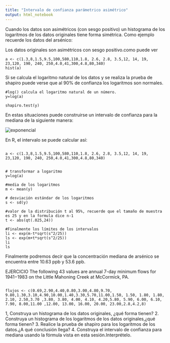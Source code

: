 ```yaml
---
title: "Intervalo de confianza parámetrico asimétrico"
output: html_notebook
---
```


Cuando los datos son asimétricos (con sesgo positivo) un histograma de los logaritmos de los datos originales tiene forma simétrica. Como ejemplo recuerde los datos del arsénico: 


Los datos originales son asimétricos con sesgo positivo.como puede ver
```{r}
a <- c(1.3,8,1.5,9.5,100,580,110,1.8, 2.6, 2.8, 3.5,12, 14, 19, 23,120, 190, 240, 250,4.0,41,300,4.8,80,340)
hist(a)
```

Si se calcula el logaritmo natural de los datos y se realiza la prueba de shapiro puede verse que al 90% de confianza los logaritmos son normales.

```{r}
#log() calcula el logaritmo natural de un número.
y=log(a)

shapiro.test(y)
```

En estas situaciones puede construirse un intervalo de confianza para la mediana de la siguiente manera:



![exponencial](probabilidad/figs/exponencial.png)


En R, el intervalo se puede calcular así:

```{r}

a <- c(1.3,8,1.5,9.5,100,580,110,1.8, 2.6, 2.8, 3.5,12, 14, 19, 23,120, 190, 240, 250,4.0,41,300,4.8,80,340)


# transformar a logaritmo
y=log(a)

#media de los logaritmos
m <- mean(y)

# desviación estándar de los logaritmos
s <- sd(y)

#valor de la distribución t al 95%, recuerde que el tamaño de muestra es 25 y en la formula dice n-1
t <- abs(qt(.025,24))

#Finalmente los límites de los intervalos
li <- exp(m-t*sqrt(s^2/25))
ls <- exp(m+t*sqrt(s^2/25))
li
ls
```

Finalmente podremos decir que la concentración mediana de arsénico se encuentra entre 10.63 ppb y 53.6 ppb.



EJERCICIO
The following 43 values are annual 7-day minimum flows for 1941−1983 on the Little Mahoning
Creek at McCormick, PA.

```{r}

flujos <- c(0.69,2.90,4.40,0.80,3.00,4.80,9.70, 9.80,1.30,3.10,4.90,10.00,1.40,3.30,5.70,11.00,1.50, 1.50, 1.80, 1.80, 2.10, 2.50,3.70 ,3.80, 3.80, 4.00, 4.10, 4.20,5.80, 5.90, 6.00, 6.10, 7.90, 8.00,11.00 ,12.00, 13.00, 16.00, 20.00, 23.00,2.8,4.2,8)
```
1, Construya un histograma de los datos originales, ¿qué forma tienen?
2. Construya un histograma de los logaritmos de los datos originales,¿qué forma tienen?
3. Realice la prueba de shapiro para los logaritmos de los datos.¿A qué conclusión llega?
4. Construya el intervalo de confianza para mediana usando la fórmula vista en esta sesión.Interprételo.


